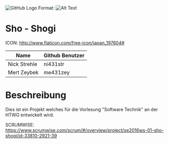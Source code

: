 ![GitHub Logo](/images/logo.png)
Format: ![Alt Text](url)

Sho - Shogi
=========================

ICON: http://www.flaticon.com/free-icon/japan_197604#



Name         | Github Benutzer
--- | ---
Nick Strehle | ni431str
Mert Zeybek | me431zey



Beschreibung
=========================
Dies ist ein Projekt welches für die Vorlesung "Software Technik" an der HTWG entwickelt wird. 


SCRUMWISE: https://www.scrumwise.com/scrum/#/overview/project/se2016ws-01-sho-shogi/id-33810-2921-39
